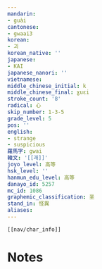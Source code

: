 ```yaml
---
mandarin:
- guài
cantonese:
- gwaai3
korean:
- 괴
korean_native: ''
japanese:
- KAI
japanese_nanori: ''
vietnamese:
middle_chinese_initial: k
middle_chinese_final: ɣuɛi
stroke_count: '8'
radical: 心
skip_number: 1-3-5
grade_level: 5
pos: ''
english:
- strange
- suspicious
羅馬字: gwai
韓文: '[[괘]]'
joyo_level: 高等
hsk_level: ''
hanmun_edu_level: 高等
danayo_id: 5257
mc_id: 1086
graphemic_classification: 圣
stand_in: 怪異
aliases:
---
```

```meta-bind-embed
[[nav/char_info]]
```

# Notes
